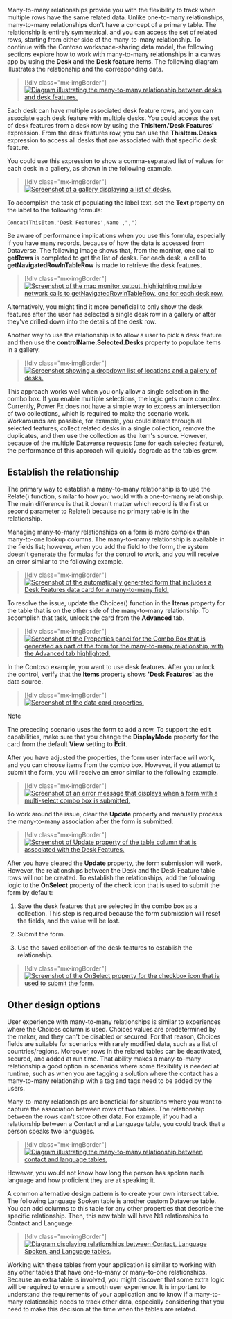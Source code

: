 Many-to-many relationships provide you with the flexibility to track when multiple rows have the same related data. Unlike one-to-many relationships, many-to-many relationships don't have a concept of a primary table. The relationship is entirely symmetrical, and you can access the set of related rows, starting from either side of the many-to-many relationship. To continue with the Contoso workspace-sharing data model, the following sections explore how to work with many-to-many relationships in a canvas app by using the **Desk** and the **Desk feature** items. The following diagram illustrates the relationship and the corresponding data.

> [!div class="mx-imgBorder"]
> [![Diagram illustrating the many-to-many relationship between desks and desk features. ](../media/desk-feature-relationships.png)](../media/desk-feature-relationships.png#lightbox)

Each desk can have multiple associated desk feature rows, and you can associate each desk feature with multiple desks. You could access the set of desk features from a desk row by using the **ThisItem.'Desk Features'** expression. From the desk features row, you can use the **ThisItem.Desks** expression to access all desks that are associated with that specific desk feature.

You could use this expression to show a comma-separated list of values for each desk in a gallery, as shown in the following example.

> [!div class="mx-imgBorder"]
> [![Screenshot of a gallery displaying a list of desks.](../media/desk-list.png)](../media/desk-list.png#lightbox)

To accomplish the task of populating the label text, set the **Text** property on the label to the following formula:

`Concat(ThisItem.'Desk Features',Name ,",")`

Be aware of performance implications when you use this formula, especially if you have many records, because of how the data is accessed from Dataverse. The following image shows that, from the monitor, one call to **getRows** is completed to get the list of desks. For each desk, a call to **getNavigatedRowInTableRow** is made to retrieve the desk features.

> [!div class="mx-imgBorder"]
> [![Screenshot of the map monitor output, highlighting multiple network calls to getNavigatedRowInTableRow, one for each desk row.](../media/output.png)](../media/output.png#lightbox)

Alternatively, you might find it more beneficial to only show the desk features after the user has selected a single desk row in a gallery or after they've drilled down into the details of the desk row.

Another way to use the relationship is to allow a user to pick a desk feature and then use the **controlName.Selected.Desks** property to populate items in a gallery.

> [!div class="mx-imgBorder"]
> [![Screenshot showing a dropdown list of locations and a gallery of desks.](../media/desks.png)](../media/desks.png#lightbox)

This approach works well when you only allow a single selection in the combo box. If you enable multiple selections, the logic gets more complex. Currently, Power Fx does not have a simple way to express an intersection of two collections, which is required to make the scenario work. Workarounds are possible, for example, you could iterate through all selected features, collect related desks in a single collection, remove the duplicates, and then use the collection as the item's source. However, because of the multiple Dataverse requests (one for each selected feature), the performance of this approach will quickly degrade as the tables grow.

## Establish the relationship

The primary way to establish a many-to-many relationship is to use the Relate() function, similar to how you would with a one-to-many relationship. The main difference is that it doesn't matter which record is the first or second parameter to Relate() because no primary table is in the relationship.

Managing many-to-many relationships on a form is more complex than many-to-one lookup columns. The many-to-many relationship is available in the fields list; however, when you add the field to the form, the system doesn't generate the formulas for the control to work, and you will receive an error similar to the following example.

> [!div class="mx-imgBorder"]
> [![Screenshot of the automatically generated form that includes a Desk Features data card for a many-to-many field.](../media/desk-features.png)](../media/desk-features.png#lightbox)

To resolve the issue, update the Choices() function in the **Items** property for the table that is on the other side of the many-to-many relationship. To accomplish that task, unlock the card from the **Advanced** tab.

> [!div class="mx-imgBorder"]
> [![Screenshot of the Properties panel for the Combo Box that is generated as part of the form for the many-to-many relationship, with the Advanced tab highlighted.](../media/advanced.png)](../media/advanced.png#lightbox)

In the Contoso example, you want to use desk features. After you unlock the control, verify that the **Items** property shows **'Desk Features'** as the data source.

> [!div class="mx-imgBorder"]
> [![Screenshot of the data card properties.](../media/data-card-properties.png)](../media/data-card-properties.png#lightbox)

> [!NOTE]
> The preceding scenario uses the form to add a row. To support the edit capabilities, make sure that you change the **DisplayMode** property for the card from the default **View** setting to **Edit**.

After you have adjusted the properties, the form user interface will work, and you can choose items from the combo box. However, if you attempt to submit the form, you will receive an error similar to the following example.

> [!div class="mx-imgBorder"]
> [![Screenshot of an error message that displays when a form with a multi-select combo box is submitted.](../media/error.png)](../media/error.png#lightbox)

To work around the issue, clear the **Update** property and manually process the many-to-many association after the form is submitted.

> [!div class="mx-imgBorder"]
> [![Screenshot of Update property of the table column that is associated with the Desk Features.](../media/update.png)](../media/update.png#lightbox)

After you have cleared the **Update** property, the form submission will work. However, the relationships between the Desk and the Desk Feature table rows will not be created. To establish the relationships, add the following logic to the **OnSelect** property of the check icon that is used to submit the form by default:

1.  Save the desk features that are selected in the combo box as a collection. This step is required because the form submission will reset the fields, and the value will be lost.

1.  Submit the form.

1.  Use the saved collection of the desk features to establish the relationship.

> [!div class="mx-imgBorder"]
> [![Screenshot of the OnSelect property for the checkbox icon that is used to submit the form.](../media/property.png)](../media/property.png#lightbox)

## Other design options

User experience with many-to-many relationships is similar to experiences where the Choices column is used. Choices values are predetermined by the maker, and they can't be disabled or secured. For that reason, Choices fields are suitable for scenarios with rarely modified data, such as a list of countries/regions. Moreover, rows in the related tables can be deactivated, secured, and added at run time. That ability makes a many-to-many relationship a good option in scenarios where some flexibility is needed at runtime, such as when you are tagging a solution where the contact has a many-to-many relationship with a tag and tags need to be added by the users.

Many-to-many relationships are beneficial for situations where you want to capture the association between rows of two tables. The relationship between the rows can't store other data. For example, if you had a relationship between a Contact and a Language table, you could track that a person speaks two languages.

> [!div class="mx-imgBorder"]
> [![Diagram illustrating the many-to-many relationship between contact and language tables.](../media/contact-language.png)](../media/contact-language.png#lightbox)

However, you would not know how long the person has spoken each language and how proficient they are at speaking it.

A common alternative design pattern is to create your own intersect table. The following Language Spoken table is another custom Dataverse table. You can add columns to this table for any other properties that describe the specific relationship. Then, this new table will have N:1 relationships to Contact and Language.

> [!div class="mx-imgBorder"]
> [![Diagram displaying relationships between Contact, Language Spoken, and Language tables.](../media/language-spoken.png)](../media/language-spoken.png#lightbox)

Working with these tables from your application is similar to working with any other tables that have one-to-many or many-to-one relationships. Because an extra table is involved, you might discover that some extra logic will be required to ensure a smooth user experience. It is important to understand the requirements of your application and to know if a many-to-many relationship needs to track other data, especially considering that you need to make this decision at the time when the tables are related.
